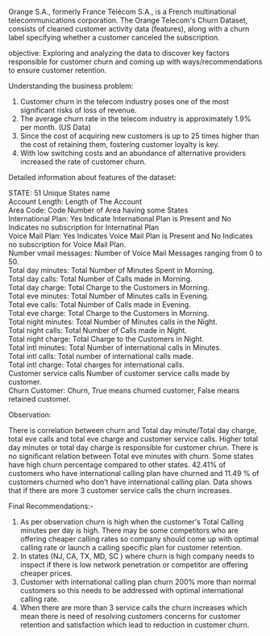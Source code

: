 
Orange S.A., formerly France Télécom S.A., is a French multinational telecommunications corporation. The Orange Telecom's Churn Dataset, consists of cleaned customer activity data (features), along with a churn label specifying whether a customer canceled the subscription.

objective: Exploring and analyzing the data to discover key factors responsible for customer churn and coming up with ways/recommendations to ensure customer retention.

Understanding the business problem:

1) Customer churn in the telecom industry poses one of the most significant risks of loss of revenue.
2) The average churn rate in the telecom industry is approximately 1.9% per month. (US Data)
3) Since the cost of acquiring new customers is up to 25 times higher than the cost of retaining them, fostering customer loyalty is key.
4) With low switching costs and an abundance of alternative providers increased the rate of customer churn.

Detailed information about features of the dataset:

STATE: 51 Unique States name<br>
Account Length: Length of The Account<br>
Area Code: Code Number of Area having some States<br>
International Plan: Yes Indicate International Plan is Present and No Indicates no subscription for Internatinal Plan<br>
Voice Mail Plan: Yes Indicates Voice Mail Plan is Present and No Indicates no subscription for Voice Mail Plan.<br>
Number vmail messages: Number of Voice Mail Messages ranging from 0 to 50.<br>
Total day minutes: Total Number of Minutes Spent in Morning.<br>
Total day calls: Total Number of Calls made in Morning.<br>
Total day charge: Total Charge to the Customers in Morning.<br>
Total eve minutes: Total Number of Minutes calls in Evening.<br>
Total eve calls: Total Number of Calls made in Evening.<br>
Total eve charge: Total Charge to the Customers in Morning.<br>
Total night minutes: Total Number of Minutes calls in the Night.<br>
Total night calls: Total Number of Calls made in Night.<br>
Total night charge: Total Charge to the Customers in Night.<br>
Total intl minutes: Total Number of international calls in Minutes.<br>
Total intl calls: Total number of international calls made.<br>
Total intl charge: Total charges for international calls.<br>
Customer service calls Number of customer service calls made by customer.<br>
Churn Customer: Churn, True means churned customer, False means retained customer.<br>

Observation: 

There is correlation between churn and Total day minute/Total day charge, total eve calls and total eve charge and customer service calls.
Higher total day minutes or total day charge is responsible for customer chrun.
There is no significant relation between Total eve minutes with churn.
Some states have high churn percentage compared to other states.
42.41% of customers who have international calling plan have churned and 11.49 % of customers churned who don’t have international calling plan.
Data shows that if there are more 3 customer service calls the churn increases.

Final Recommendations:-
1. As per observation churn is high when the customer's Total Calling minutes per day is high. There may be some competitors who are offering cheaper calling rates so company should come up with optimal calling rate or launch a calling specific plan for customer retention.
2. In states (NJ, CA, TX, MD, SC ) where churn is high company needs to inspect if there is low network penetration or competitor are offering cheaper prices.
3. Customer with international calling plan churn 200% more than normal customers so this needs to be addressed with optimal international calling rate.
4. When there are more than 3 service calls the churn increases which mean there is need of resolving customers concerns for customer retention and satisfaction which lead to reduction in customer churn.


